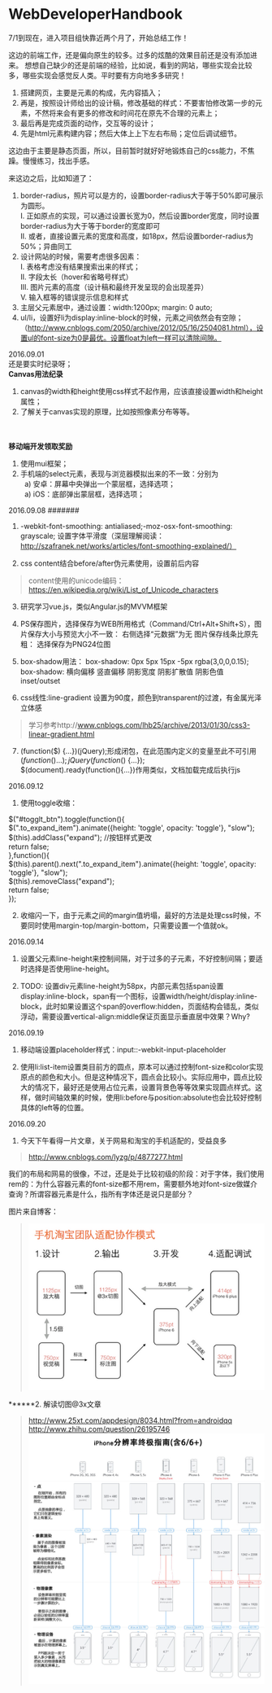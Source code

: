 # WebDeveloperHandbook

7/1到现在，进入项目组快靠近两个月了，开始总结工作！

这边的前端工作，还是偏向原生的较多。过多的炫酷的效果目前还是没有添加进来。
想想自己缺少的还是前端的经验，比如说，看到的网站，哪些实现会比较多，哪些实现会感觉反人类。平时要有方向地多多研究！

1. 搭建网页，主要是元素的构成，先内容插入；
2. 再是，按照设计师给出的设计稿，修改基础的样式：不要害怕修改第一步的元素，不然将来会有更多的修改和时间花在原先不合理的元素上；
3. 最后再是完成页面的动作，交互等的设计；
4. 先是html元素构建内容；然后大体上上下左右布局；定位后调试细节。

这边由于主要是静态页面，所以，目前暂时就好好地锻炼自己的css能力，不焦躁。慢慢练习，找出手感。

来这边之后，比如知道了：  
1. border-radius，照片可以是方的，设置border-radius大于等于50%即可展示为圆形。  
I. 正如原点的实现，可以通过设置长宽为0，然后设置border宽度，同时设置border-radius为大于等于border的宽度即可  
II. 或者，直接设置元素的宽度和高度，如18px，然后设置border-radius为50%；异曲同工  
2. 设计网站的时候，需要考虑很多因素：  
I. 表格考虑没有结果搜索出来的样式；  
II. 字段太长（hover和省略号样式）  
III. 图片元素的高度（设计稿和最终开发呈现的会出现差异）  
V. 输入框等的错误提示信息和样式  
3. 主层父元素居中，通过设置：width:1200px; margin: 0 auto;  
4. ul/li，设置好li为display:inline-block的时候，元素之间依然会有空隙；（http://www.cnblogs.com/2050/archive/2012/05/16/2504081.html），设置ul的font-size为0是最优。设置float为left一样可以清除间隙。


2016.09.01  
还是要实时纪录呀；<br/>
<b>Canvas用法纪录</b><br/>
1. canvas的width和height使用css样式不起作用，应该直接设置width和height属性；<br/>
2. 了解关于canvas实现的原理，比如按照像素分布等等。<br/><br/><br/>


<b>移动端开发领取奖励</b><br/>
1. 使用mui框架；<br/> 
2. 手机端的select元素，表现与浏览器模拟出来的不一致：分别为<br/>
&nbsp;&nbsp;a) 安卓：屏幕中央弹出一个蒙层框，选择选项；<br/>
&nbsp;&nbsp;a) iOS：底部弹出蒙层框，选择选项；<br/>

2016.09.08
#######
1. -webkit-font-smoothing: antialiased;-moz-osx-font-smoothing: grayscale;
   设置字体平滑度（深层理解阅读：http://szafranek.net/works/articles/font-smoothing-explained/）

2. css content结合before/after伪元素使用，设置前后内容
>content使用的unicode编码：https://en.wikipedia.org/wiki/List_of_Unicode_characters

3. 研究学习vue.js，类似Angular.js的MVVM框架

4. PS保存图片，选择保存为WEB所用格式（Command/Ctrl+Alt+Shift+S），图片保存大小与预览大小不一致：
   右侧选择“元数据”为无
   图片保存线条比原先粗：
   选择保存为PNG24位图

5. box-shadow用法：
box-shadow: 0px 5px 15px -5px rgba(3,0,0,0.15);
box-shadow: 横向偏移 竖直偏移 阴影宽度 阴影扩散值 阴影色值 inset/outset

6. css线性:line-gradient
设置为90度，颜色到transparent的过渡，有金属光泽立体感
>学习参考http://www.cnblogs.com/lhb25/archive/2013/01/30/css3-linear-gradient.html

7. (function($) {…})(jQuery);形成闭包，在此范围内定义的变量至此不可引用  
$(function(){…});  
jQuery(function($) {…});  
$(document).ready(function(){…})作用类似，文档加载完成后执行js


2016.09.12  
1. 使用toggle收缩：  

$("#togglt_btn").toggle(function(){  
	$(".to_expand_item").animate({height: 'toggle', opacity: 'toggle'}, "slow");  
	$(this).addClass("expand"); //按钮样式更改  
	return false;  
},function(){  
	$(this).parent().next(".to_expand_item").animate({height: 'toggle', opacity: 'toggle'}, "slow");  
	$(this).removeClass("expand");  
	return false;  
});  

2. 收缩闪一下，由于元素之间的margin值坍塌，最好的方法是处理css时候，不要同时使用margin-top/margin-bottom，只需要设置一个值就ok。



2016.09.14  
1. 设置父元素line-height来控制间隔，对于过多的子元素，不好控制间隔；要适时选择是否使用line-height。

2. TODO: 设置div元素line-height为58px，内部元素包括span设置display:inline-block，span有一个图标，设置width/height/display:inline-block，此时如果设置这个span的overflow:hidden，页面结构会错乱，类似浮动，需要设置vertical-align:middle保证页面显示垂直居中效果？Why?



2016.09.19  
1. 移动端设置placeholder样式：input::-webkit-input-placeholder

2. 使用li:list-item设置类目前方的圆点，原本可以通过控制font-size和color实现原点的颜色和大小。但是这种情况下，圆点会比较小。实际应用中，圆点比较大的情况下，最好还是使用占位元素，设置背景色等等效果实现圆点样式。这样，做时间轴效果的时候，使用li:before与position:absolute也会比较好控制具体的left等的位置。



2016.09.20  
1. 今天下午看得一片文章，关于网易和淘宝的手机适配的，受益良多
>http://www.cnblogs.com/lyzg/p/4877277.html

我们的布局和网易的很像，不过，还是处于比较初级的阶段：对于字体，我们使用rem的：为什么容器元素的font-size都不用rem，需要额外地对font-size做媒介查询？所谓容器元素是什么，指所有字体还是说只是部分？

图片来自博客：  
>![image](https://github.com/monicaxun/WebDeveloperHandbook/raw/master/img/taobao-fe-ui-collaboration.png)

******2. 解读切图@3x文章
>http://www.25xt.com/appdesign/8034.html?from=androidqq
>http://www.zhihu.com/question/26195746
>![image](https://github.com/monicaxun/WebDeveloperHandbook/raw/master/img/iphone_ratio.jpg)
